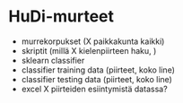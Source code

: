 # HuDi-murteet

- murrekorpukset (X paikkakunta kaikki)
- skriptit (millä X kielenpiirteen haku, )
- sklearn classifier
- classifier training data (piirteet, koko line)
- classifier testing data  (piirteet, koko line)
- excel X piirteiden esiintymistä datassa?
